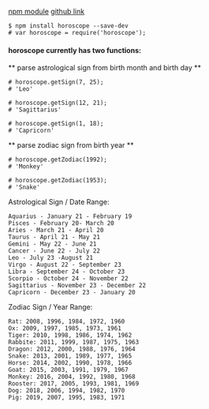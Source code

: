 [npm module](https://www.npmjs.com/package/horoscope)
[github link](https://github.com/gcwelborn/horoscope)

```
$ npm install horoscope --save-dev
# var horoscope = require('horoscope');
```

#### horoscope currently has two functions:

** parse astrological sign from birth month and birth day **

```
# horoscope.getSign(7, 25);
# 'Leo'

# horoscope.getSign(12, 21);
# 'Sagittarius'

# horoscope.getSign(1, 18);
# 'Capricorn'
```

** parse zodiac sign from birth year **

```
# horoscope.getZodiac(1992);
# 'Monkey'

# horoscope.getZodiac(1953);
# 'Snake'
```

Astrological Sign / Date Range:
```
Aquarius - January 21 - February 19
Pisces - February 20- March 20
Aries - March 21 - April 20
Taurus - April 21 - May 21
Gemini - May 22 - June 21
Cancer - June 22 - July 22
Leo - July 23 -August 21
Virgo - August 22 - September 23
Libra - September 24 - October 23
Scorpio - October 24 - November 22
Sagittarius - November 23 - December 22
Capricorn - December 23 - January 20
```

Zodiac Sign / Year Range:
```
Rat: 2008, 1996, 1984, 1972, 1960
Ox: 2009, 1997, 1985, 1973, 1961
Tiger: 2010, 1998, 1986, 1974, 1962
Rabbite: 2011, 1999, 1987, 1975, 1963
Dragon: 2012, 2000, 1988, 1976, 1964
Snake: 2013, 2001, 1989, 1977, 1965
Horse: 2014, 2002, 1990, 1978, 1966
Goat: 2015, 2003, 1991, 1979, 1967
Monkey: 2016, 2004, 1992, 1980, 1968
Rooster: 2017, 2005, 1993, 1981, 1969
Dog: 2018, 2006, 1994, 1982, 1970
Pig: 2019, 2007, 1995, 1983, 1971
```
